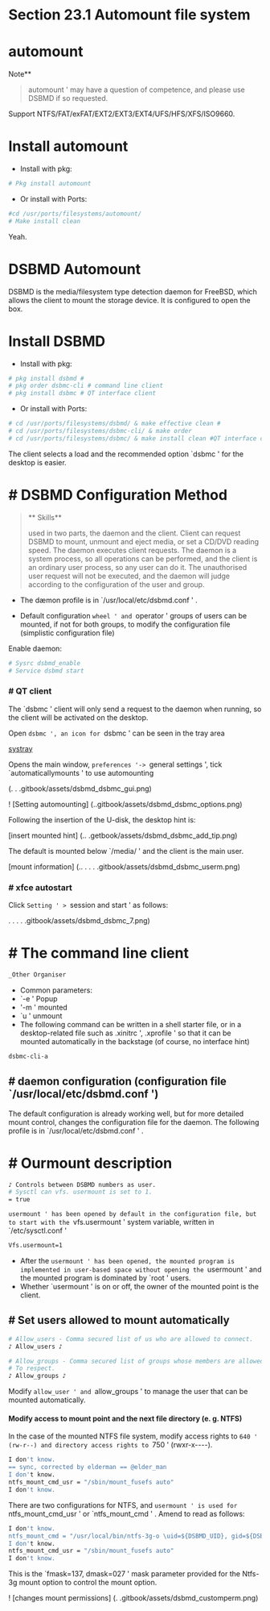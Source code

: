 # Section 23.1 Automount file system


# automount

Note**
>
>automount ' may have a question of competence, and please use DSBMD if so requested.

Support NTFS/FAT/exFAT/EXT2/EXT3/EXT4/UFS/HFS/XFS/ISO9660.

# Install automount #

- Install with pkg:

```sh '
# Pkg install automount
````

- Or install with Ports:

```sh '
#cd /usr/ports/filesystems/automount/
# Make install clean
````

Yeah.

# DSBMD Automount

DSBMD is the media/filesystem type detection daemon for FreeBSD, which allows the client to mount the storage device. It is configured to open the box.

# Install DSBMD

- Install with pkg:

```sh '
# pkg install dsbmd #
# pkg order dsbmc-cli # command line client
# pkg install dsbmc # QT interface client
````

- Or install with Ports:

```sh '
# cd /usr/ports/filesystems/dsbmd/ & make effective clean #
# cd /usr/ports/filesystems/dsbmc-cli/ & make order
# cd /usr/ports/filesystems/dsbmc/ & make install clean #QT interface client
````

The client selects a load and the recommended option `dsbmc ' for the desktop is easier.

# # DSBMD Configuration Method

>** Skills**
>
> used in two parts, the daemon and the client. Client can request DSBMD to mount, unmount and eject media, or set a CD/DVD reading speed. The daemon executes client requests. The daemon is a system process, so all operations can be performed, and the client is an ordinary user process, so any user can do it. The unauthorised user request will not be executed, and the daemon will judge according to the configuration of the user and group.

- The dæmon profile is in `/usr/local/etc/dsbmd.conf ' .

- Default configuration `wheel ' and `operator ' groups of users can be mounted, if not for both groups, to modify the configuration file (simplistic configuration file)

Enable daemon:

```sh '
# Sysrc dsbmd_enable
# Service dsbmd start
````

### # QT client

The `dsbmc ' client will only send a request to the daemon when running, so the client will be activated on the desktop.

Open `dsbmc ', an icon for `dsbmc ' can be seen in the tray area

[systray](./.gitbook/assets/dsbmd_dsbmc_systray.png)

Opens the main window, `preferences '-> `general settings ', tick `automaticallymounts ' to use automounting

(. . .gitbook/assets/dsbmd_dsbmc_gui.png)

! [Setting automounting] (..gitbook/assets/dsbmd_dsbmc_options.png)

Following the insertion of the U-disk, the desktop hint is:

[insert mounted hint] (.. .getbook/assets/dsbmd_dsbmc_add_tip.png)

The default is mounted below `/media/ ' and the client is the main user.

[mount information] (.. . . . .gitbook/assets/dsbmd_dsbmc_userm.png)

### # xfce autostart

Click `Setting ' > `session and start ' as follows:

. . . . .gitbook/assets/dsbmd_dsbmc_7.png)

# # The command line client #

```sh '
_Other Organiser
````

- Common parameters:
- `-e ' Popup
- '-m ' mounted
- `u ' unmount
- The following command can be written in a shell starter file, or in a desktop-related file such as .xinitrc ', .xprofile ' so that it can be mounted automatically in the backstage (of course, no interface hint)

```sh '
dsbmc-cli-a
````

## # daemon configuration (configuration file `/usr/local/etc/dsbmd.conf ')

The default configuration is already working well, but for more detailed mount control, changes the configuration file for the daemon. The following profile is in `/usr/local/etc/dsbmd.conf ' .

# # Ourmount description


```sh '
♪ Controls between DSBMD numbers as user.
# Sysctl can vfs. usermount is set to 1.
= true
````

`usermount ' has been opened by default in the configuration file, but to start with the `vfs.usermount ' system variable, written in `/etc/sysctl.conf '

```sh '
Vfs.usermount=1
````

- After the `usermount ' has been opened, the mounted program is implemented in user-based space without opening the `usermount ' and the mounted program is dominated by `root ' users.
- Whether `usermount ' is on or off, the owner of the mounted point is the client.

## # Set users allowed to mount automatically

```sh '
# Allow_users - Comma secured list of us who are allowed to connect.
♪ Allow_users ♪

# Allow_groups - Comma secured list of groups whose members are allowed
# To respect.
♪ Allow_groups ♪
````

Modify `allow_user ' and `allow_groups ' to manage the user that can be mounted automatically.

#### Modify access to mount point and the next file directory (e. g. NTFS)

In the case of the mounted NTFS file system, modify access rights to `640 ' (rw-r--) and directory access rights to `750 ' (rwxr-x----).

```sh '
I don't know.
== sync, corrected by elderman == @elder_man
I don't know.
ntfs_mount_cmd_usr = "/sbin/mount_fusefs auto"
I don't know.
````

There are two configurations for NTFS, and `usermount ' is used for `ntfs_mount_cmd_usr ' or `ntfs_mount_cmd ' . Amend to read as follows:

```sh '
I don't know.
ntfs_mount_cmd = "/usr/local/bin/ntfs-3g-o \uid=${DSBMD_UID}, gid=${DSBMD_GID}, fmask=137, dmask=02""
I don't know.
ntfs_mount_cmd_usr = "/sbin/mount_fusefs auto"
I don't know.
````

This is the `fmask=137, dmask=027 ' mask parameter provided for the Ntfs-3g mount option to control the mount option.

! [changes mount permissions] (. .gitbook/assets/dsbmd_customperm.png)
